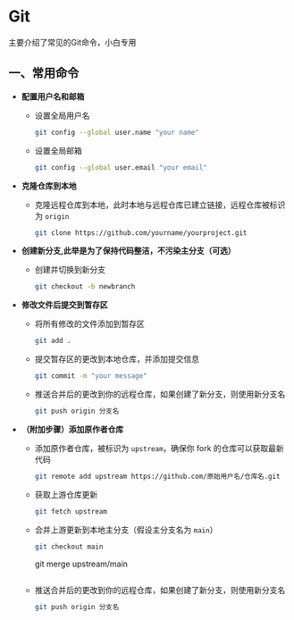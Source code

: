 # Git
主要介绍了常见的Git命令，小白专用
## 一、常用命令
- **配置用户名和邮箱**
  - 设置全局用户名
    ```bash
    git config --global user.name "your name"
    ```
  - 设置全局邮箱
    ```bash
    git config --global user.email "your email"
    ```

- **克隆仓库到本地**
  - 克隆远程仓库到本地，此时本地与远程仓库已建立链接，远程仓库被标识为 `origin`
    ```bash
    git clone https://github.com/yourname/yourproject.git
    ```

- **创建新分支,此举是为了保持代码整洁，不污染主分支（可选）**
  - 创建并切换到新分支
    ```bash
    git checkout -b newbranch
    ```

- **修改文件后提交到暂存区**
  - 将所有修改的文件添加到暂存区
    ```bash
    git add .
    ```
  - 提交暂存区的更改到本地仓库，并添加提交信息
    ```bash
    git commit -m "your message"
    ```
  - 推送合并后的更改到你的远程仓库，如果创建了新分支，则使用新分支名
    ```bash
    git push origin 分支名
    ```
- **（附加步骤）添加原作者仓库**
  - 添加原作者仓库，被标识为 `upstream`，确保你 fork 的仓库可以获取最新代码
    ```bash
    git remote add upstream https://github.com/原始用户名/仓库名.git
    ```
  - 获取上游仓库更新
    ```bash
    git fetch upstream
    ```
  - 合并上游更新到本地主分支（假设主分支名为 `main`）
    ```bash
    git checkout main
    ```
    git merge upstream/main
    ```
  - 推送合并后的更改到你的远程仓库，如果创建了新分支，则使用新分支名
    ```bash
    git push origin 分支名
    ```